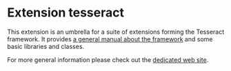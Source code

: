 # Extension tesseract

This extension is an umbrella for a suite of extensions forming the Tesseract framework.
It provides [a general manual about the framework](https://docs.typo3.org/typo3cms/extensions/tesseract/)
and some basic libraries and classes.

For more general information please check out the
[dedicated web site](http://www.typo3-tesseract.com/).
